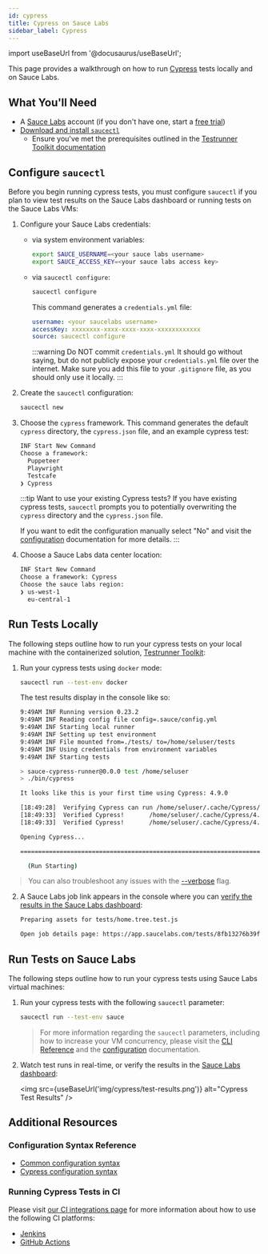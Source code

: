 ```yaml
---
id: cypress
title: Cypress on Sauce Labs
sidebar_label: Cypress
---
```


import useBaseUrl from '@docusaurus/useBaseUrl';

This page provides a walkthrough on how to run [Cypress](https://docs.cypress.io/guides/overview/why-cypress.html) tests locally and on Sauce Labs.

## What You'll Need

* A [Sauce Labs](https://saucelabs.com/) account (if you don't have one, start a [free trial](https://saucelabs.com/sign-up))
* [Download and install `saucectl`](/testrunner-toolkit/installation#installing-testrunner-toolkit)
    * Ensure you've met the prerequisites outlined in the [Testrunner Toolkit documentation](/testrunner-toolkit/installation#what-youll-need)

## Configure `saucectl`

Before you begin running cypress tests, you must configure `saucectl` if you plan to view test results on the Sauce Labs dashboard or running tests on the Sauce Labs VMs:      

1. Configure your Sauce Labs credentials:

    * via system environment variables:
        
        ```bash title="bash example"
        export SAUCE_USERNAME=<your sauce labs username>
        export SAUCE_ACCESS_KEY=<your sauce labs access key>
        ```
    
    * via `saucectl configure`:
    
        ```bash
        saucectl configure
        ```
      
      This command generates a `credentials.yml` file:
      
      ```yaml title="example credentials.yml"
      username: <your saucelabs username>
      accessKey: xxxxxxxx-xxxx-xxxx-xxxx-xxxxxxxxxxxx
      source: saucectl configure
      ```
      
      :::warning Do NOT commit `credentials.yml`
      It should go without saying, but do not publicly expose your `credentials.yml` file over the internet. Make sure you add this file to your `.gitignore` file, as you should only use it locally.
      :::  
      
2. Create the `saucectl` configuration:
    
    ```bash
    saucectl new
    ```

3. Choose the `cypress` framework. This command generates the default `cypress` directory, the `cypress.json` file, and an example cypress test:
    
    ```bash
    INF Start New Command
    Choose a framework:
      Puppeteer
      Playwright
      Testcafe
    ❯ Cypress
    ```
   
    :::tip Want to use your existing Cypress tests?
    If you have existing cypress tests, `saucectl` prompts you to potentially overwriting the `cypress` directory and the `cypress.json` file. 
    
    If you want to edit the configuration manually select "No" and visit the [configuration](/testrunner-toolkit/configuration#configuration-examples) documentation for more details.
    :::

4. Choose a Sauce Labs data center location:

    ```bash
    INF Start New Command
    Choose a framework: Cypress
    Choose the sauce labs region:
    ❯ us-west-1
      eu-central-1
    ```
   
## Run Tests Locally

The following steps outline how to run your cypress tests on your local machine with the containerized solution, [Testrunner Toolkit](/testrunner-toolkit):

1. Run your cypress tests using `docker` mode:

    ```bash
    saucectl run --test-env docker
    ```
   
   The test results display in the console like so:
   
    ```bash
    9:49AM INF Running version 0.23.2
    9:49AM INF Reading config file config=.sauce/config.yml
    9:49AM INF Starting local runner
    9:49AM INF Setting up test environment
    9:49AM INF File mounted from=./tests/ to=/home/seluser/tests
    9:49AM INF Using credentials from environment variables
    9:49AM INF Starting tests
    
    > sauce-cypress-runner@0.0.0 test /home/seluser
    > ./bin/cypress
    
    It looks like this is your first time using Cypress: 4.9.0
    
    [18:49:28]  Verifying Cypress can run /home/seluser/.cache/Cypress/4.9.0/Cypress [started]
    [18:49:33]  Verified Cypress!       /home/seluser/.cache/Cypress/4.9.0/Cypress [title changed]
    [18:49:33]  Verified Cypress!       /home/seluser/.cache/Cypress/4.9.0/Cypress [completed]
    
    Opening Cypress...
    
    ================================================================================
    
      (Run Starting)
   
   ```
  
   
  > You can also troubleshoot any issues with the [--verbose](/dev/cli/saucectl#verbose) flag.

2. A Sauce Labs job link appears in the console where you can [verify the results in the Sauce Labs dashboard](#run-tests-on-sauce-labs):

    ```bash
    Preparing assets for tests/home.tree.test.js
    
    Open job details page: https://app.saucelabs.com/tests/8fb13276b39f40c2b05048776bcaeaf6
    ```
   
## Run Tests on Sauce Labs

The following steps outline how to run your cypress tests using Sauce Labs virtual machines:
   
1. Run your cypress tests with the following `saucectl` parameter:

    ```bash
    saucectl run --test-env sauce
    ```
   
   > For more information regarding the `saucectl` parameters, including how to increase your VM concurrency, please visit the [CLI Reference](/dev/cli/saucectl#test-env) and the [configuration](/testrunner-toolkit/configuration) documentation.

6. Watch test runs in real-time, or verify the results in the [Sauce Labs dashboard](https://app.saucelabs.com/dashboard/tests/vdc):
   
   <img src={useBaseUrl('img/cypress/test-results.png')} alt="Cypress Test Results" />

## Additional Resources

### Configuration Syntax Reference

* [Common configuration syntax](/testrunner-toolkit/configuration#common-syntax-reference)
* [Cypress configuration syntax](/testrunner-toolkit/configuration/cypress)

### Running Cypress Tests in CI 

Please visit [our CI integrations page](/testrunner-toolkit/integrations.md) for more information about how to use the following CI platforms:

* [Jenkins](/testrunner-toolkit/integrations.md#jenkins)
* [GitHub Actions](/testrunner-toolkit/integrations.md#github-actions)